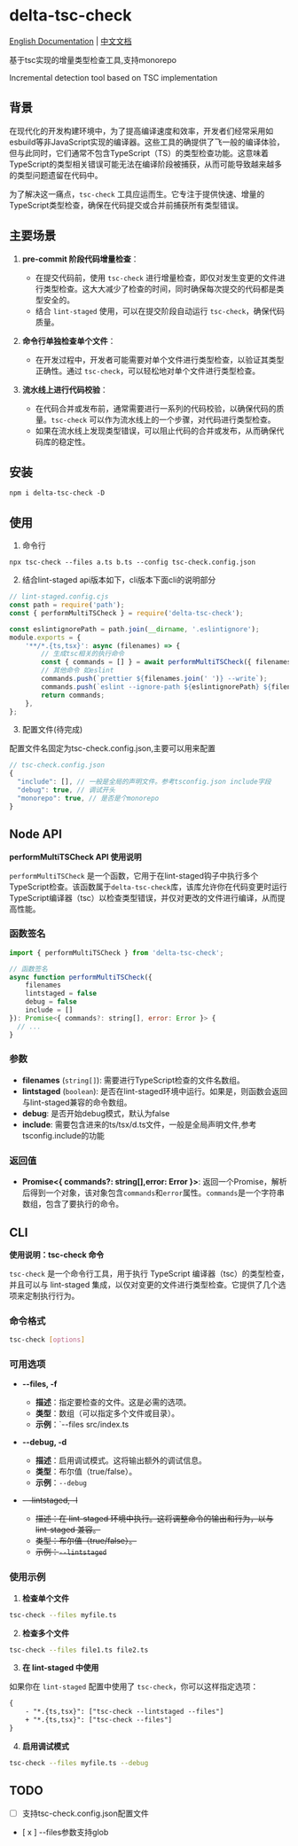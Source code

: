 # delta-tsc-check

[English Documentation](README.md) | [中文文档](README.zh.md)

基于tsc实现的增量类型检查工具,支持monorepo

Incremental detection tool based on TSC implementation

## 背景

在现代化的开发构建环境中，为了提高编译速度和效率，开发者们经常采用如esbuild等非JavaScript实现的编译器。这些工具的确提供了飞一般的编译体验，但与此同时，它们通常不包含TypeScript（TS）的类型检查功能。这意味着TypeScript的类型相关错误可能无法在编译阶段被捕获，从而可能导致越来越多的类型问题遗留在代码中。

为了解决这一痛点，`tsc-check` 工具应运而生。它专注于提供快速、增量的TypeScript类型检查，确保在代码提交或合并前捕获所有类型错误。

## 主要场景

1. **pre-commit 阶段代码增量检查**：

    - 在提交代码前，使用 `tsc-check` 进行增量检查，即仅对发生变更的文件进行类型检查。这大大减少了检查的时间，同时确保每次提交的代码都是类型安全的。
    - 结合 `lint-staged` 使用，可以在提交阶段自动运行 `tsc-check`，确保代码质量。

2. **命令行单独检查单个文件**：
    - 在开发过程中，开发者可能需要对单个文件进行类型检查，以验证其类型正确性。通过 `tsc-check`，可以轻松地对单个文件进行类型检查。
3. **流水线上进行代码校验**：
    - 在代码合并或发布前，通常需要进行一系列的代码校验，以确保代码的质量。`tsc-check` 可以作为流水线上的一个步骤，对代码进行类型检查。
    - 如果在流水线上发现类型错误，可以阻止代码的合并或发布，从而确保代码库的稳定性。

## 安装

```shell
npm i delta-tsc-check -D
```

## 使用

1. 命令行

```shell
npx tsc-check --files a.ts b.ts --config tsc-check.config.json

```

2. 结合lint-staged
   api版本如下，cli版本下面cli的说明部分

```js
// lint-staged.config.cjs
const path = require('path');
const { performMultiTSCheck } = require('delta-tsc-check');

const eslintignorePath = path.join(__dirname, '.eslintignore');
module.exports = {
    '**/*.{ts,tsx}': async (filenames) => {
        // 生成tsc相关的执行命令
        const { commands = [] } = await performMultiTSCheck({ filenames, lintstaged: true });
        // 其他命令 如eslint
        commands.push(`prettier ${filenames.join(' ')} --write`);
        commands.push(`eslint --ignore-path ${eslintignorePath} ${filenames.join(' ')} --fix --quiet --cache`);
        return commands;
    },
};
```

3. 配置文件(待完成)

配置文件名固定为tsc-check.config.json,主要可以用来配置

```js
// tsc-check.config.json
{
  "include": [], // 一般是全局的声明文件。参考tsconfig.json include字段
  "debug": true, // 调试开头
  "monorepo": true, // 是否是个monorepo
}
```

## Node API

**performMultiTSCheck API 使用说明**

`performMultiTSCheck` 是一个函数，它用于在lint-staged钩子中执行多个TypeScript检查。该函数属于`delta-tsc-check`库，该库允许你在代码变更时运行TypeScript编译器（tsc）以检查类型错误，并仅对更改的文件进行编译，从而提高性能。

### 函数签名

```javascript
import { performMultiTSCheck } from 'delta-tsc-check';

// 函数签名
async function performMultiTSCheck({
    filenames
    lintstaged = false
    debug = false
    include = []
}): Promise<{ commands?: string[], error: Error }> {
  // ...
}
```

### 参数

-   **filenames** (`string[]`): 需要进行TypeScript检查的文件名数组。
-   **lintstaged** (`boolean`): 是否在lint-staged环境中运行。如果是，则函数会返回与lint-staged兼容的命令数组。
-   **debug**: 是否开始debug模式，默认为false
-   **include**: 需要包含进来的ts/tsx/d.ts文件，一般是全局声明文件,参考tsconfig.include的功能

### 返回值

-   **Promise<{ commands?: string[],error: Error }>**: 返回一个Promise，解析后得到一个对象，该对象包含`commands`和`error`属性。`commands`是一个字符串数组，包含了要执行的命令。

## CLI

**使用说明：tsc-check 命令**

`tsc-check` 是一个命令行工具，用于执行 TypeScript 编译器（tsc）的类型检查，并且可以与 lint-staged 集成，以仅对变更的文件进行类型检查。它提供了几个选项来定制执行行为。

### 命令格式

```bash
tsc-check [options]
```

### 可用选项

-   **--files, -f**

    -   **描述**：指定要检查的文件。这是必需的选项。
    -   **类型**：数组（可以指定多个文件或目录）。
    -   **示例**：`--files src/index.ts

-   **--debug, -d**
    -   **描述**：启用调试模式。这将输出额外的调试信息。
    -   **类型**：布尔值（true/false）。
    -   **示例**：`--debug`
-   ~~- -lintstaged, -l~~
    -   ~~描述：在 lint-staged 环境中执行。这将调整命令的输出和行为，以与 lint-staged 兼容。~~
    -   ~~类型：布尔值（true/false）。~~
    -   ~~示例：`--lintstaged`~~

### 使用示例

1. **检查单个文件**

```bash
tsc-check --files myfile.ts
```

2. **检查多个文件**

```bash
tsc-check --files file1.ts file2.ts
```

3. **在 lint-staged 中使用**

如果你在 `lint-staged` 配置中使用了 `tsc-check`，你可以这样指定选项：

```diff
{
    - "*.{ts,tsx}": ["tsc-check --lintstaged --files"]
    + "*.{ts,tsx}": ["tsc-check --files"]
}
```

4. **启用调试模式**

```bash
tsc-check --files myfile.ts --debug
```

## TODO

-   [ ] 支持tsc-check.config.json配置文件
-   [ x ] --files参数支持glob
